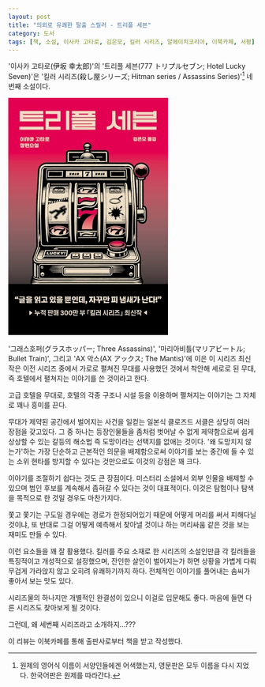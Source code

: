 ```yaml
---
layout: post
title: "의외로 유쾌한 탈출 스릴러 - 트리플 세븐"
category: 도서
tags: [책, 소설, 이사카 고타로, 김은모, 킬러 시리즈, 알에이치코리아, 이북카페, 서평]
---
```


'이사카 고타로(伊坂 幸太郎)'의
'트리플 세븐(777 トリプルセブン; Hotel Lucky Seven)'은
'킬러 시리즈(殺し屋シリーズ; Hitman series / Assassins Series)'[^1] 네번째 소설이다.

[^1]: 원제의 영어식 이름이 서양인들에겐 어색했는지, 영문판은 모두 이름을 다시 지었다. 한국어판은 원제를 따라간다.

![표지](/images/book/777-triple-seven-book.jpg)

'그래스호퍼(グラスホッパー; Three Assassins)',
'마리아비틀(マリアビートル; Bullet Train)',
그리고 'AX 악스(AX アックス; The Mantis)'에 이은 이 시리즈 최신작은
이전 시리즈 중에서 가로로 펼쳐진 무대를 사용했던 것에서 착안해
세로로 된 무대, 즉 호텔에서 펼쳐지는 이야기를 쓴 것이라고 한다.

고급 호텔을 무대로,
호텔의 각종 구조나 시설 등을 이용하며 펼쳐지는 이야기는
그 자체로 꽤나 흥미를 끈다.

무대가 제약된 공간에서 벌어지는 사건을 일컫는 일본식 클로즈드 서클은 상당히 여러 장점을 갖고있다.
그 중 하나는 등장인물들을 좀처럼 벗어날 수 없게 제약함으로써
쉽게 상상할 수 있는 갈등의 해소법 즉 도망이라는 선택지를 없애는 것이다.
'왜 도망치지 않는가'하는 가장 단순하고 근본적인 의문을 배제함으로써
이야기를 보는 중간에 들 수 있는 소위 현타를 방지할 수 있다는 것만으로도 이것의 강점은 꽤 크다.

이야기를 조절하기 쉽다는 것도 큰 장점이다.
미스터리 소설에서 외부 인물을 배제할 수 있으며
범인 후보를 계속해서 좁혀갈 수 있다는 것이 대표적이다.
이것은 탐험이나 탐색을 목적으로 한 것일 경우도 마찬가지다.

쫓고 쫓기는 구도일 경우에는
경로가 한정되어있기 때문에
어떻게 머리를 써서 피해다닐 것이냐,
또 반대로 그걸 어떻게 예측해서 찾아낼 것이냐 하는
머리싸움 같은 것을 보는 재미도 만들 수 있다.

이런 요소들을 꽤 잘 활용했다.
킬러를 주요 소재로 한 시리즈의 소설인만큼
각 킬러들을 특징적이고 개성적으로 설정했으며,
잔인한 살인이 벌어지는가 하면
상황을 가볍게 다뤄 무겁게 가라앉지 않고 오히려 유쾌하기까지 하다.
전체적인 이야기를 풀어내는 솜씨가 좋아서 보는 맛도 있다.

시리즈물의 하나지만 개별적인 완결성이 있으니 이걸로 입문해도 좋다.
마음에 들면 다른 시리즈도 찾아보게 될 것이다.

그런데, 왜 세번째 시리즈라고 소개하지...???



<div class="im im-info">
이 리뷰는 이북카페를 통해 출판사로부터 책을 받고 작성했다.
</div>
